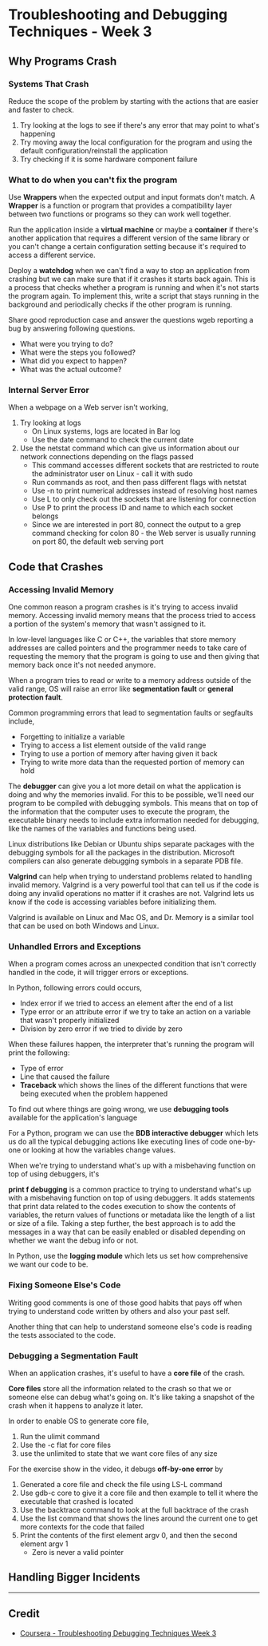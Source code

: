 # Troubleshooting and Debugging Techniques - Week 3

## Why Programs Crash

### Systems That Crash

Reduce the scope of the problem by starting with the actions that are easier and faster to check.

1. Try looking at the logs to see if there's any error that may point to what's happening
2. Try moving away the local configuration for the program and using the default configuration/reinstall the application
3. Try checking if it is some hardware component failure

### What to do when you can't fix the program

Use **Wrappers** when the expected output and input formats don't match. A **Wrapper** is a function or program that provides a compatibility layer between two functions or programs so they can work well together.

Run the application inside a **virtual machine** or maybe a **container** if there's another application that requires a different version of the same library or you can't change a certain configuration setting because it's required to access a different service.

Deploy a **watchdog** when we can't find a way to stop an application from crashing but we can make sure that if it crashes it starts back again. This is a process that checks whether a program is running and when it's not starts the program again. To implement this, write a script that stays running in the background and periodically checks if the other program is running.

Share good reproduction case and answer the questions wgeb reporting a bug by answering following questions.

* What were you trying to do?
* What were the steps you followed?
* What did you expect to happen?
* What was the actual outcome?

### Internal Server Error

When a webpage on a Web server isn't working,

1. Try looking at logs
    * On Linux systems, logs are located in Bar log
    * Use the date command to check the current date
2. Use the netstat command which can give us information about our network connections depending on the flags  passed
    * This command accesses different sockets that are restricted to route the administrator user on Linux - call it with sudo
    * Run commands as root, and then pass different flags with netstat
    * Use -n to print numerical addresses instead of resolving host names
    * Use L to only check out the sockets that are listening for connection
    * Use P to print the process ID and name to which each socket belongs
    * Since we are interested in port 80, connect the output to a grep command checking for colon 80 - the Web server is usually running on port 80, the default web serving port

## Code that Crashes

### Accessing Invalid Memory

One common reason a program crashes is it's trying to access invalid memory. Accessing invalid memory means that the process tried to access a portion of the system's memory that wasn't assigned to it.

In low-level languages like C or C++, the variables that store memory addresses are called pointers and the programmer needs to take care of requesting the memory that the program is going to use and then giving that memory back once it's not needed anymore.

When a program tries to read or write to a memory address outside of the valid range, OS will raise an error like **segmentation fault** or **general protection fault**.

Common programming errors that lead to segmentation faults or segfaults include,

* Forgetting to initialize a variable
* Trying to access a list element outside of the valid range
* Trying to use a portion of memory after having given it back
* Trying to write more data than the requested portion of memory can hold

The **debugger** can give you a lot more detail on what the application is doing and why the memories invalid. For this to be possible, we'll need our program to be compiled with debugging symbols. This means that on top of the information that the computer uses to execute the program, the executable binary needs to include extra information needed for debugging, like the names of the variables and functions being used.

Linux distributions like Debian or Ubuntu ships separate packages with the debugging symbols for all the packages in the distribution. Microsoft compilers can also generate debugging symbols in a separate PDB file.

**Valgrind** can help when trying to understand problems related to handling invalid memory. Valgrind is a very powerful tool that can tell us if the code is doing any invalid operations no matter if it crashes are not. Valgrind lets us know if the code is accessing variables before initializing them.

Valgrind is available on Linux and Mac OS, and Dr. Memory is a similar tool that can be used on both Windows and Linux.

### Unhandled Errors and Exceptions

When a program comes across an unexpected condition that isn't correctly handled in the code, it will trigger errors or exceptions.

In Python, following errors could occurs,

* Index error if we tried to access an element after the end of a list
* Type error or an attribute error if we try to take an action on a variable that wasn't properly initialized
* Division by zero error if we tried to divide by zero

When these failures happen, the interpreter that's running the program will print the following:

* Type of error
* Line that caused the failure
* **Traceback** which shows the lines of the different functions that were being executed when the problem happened

To find out where things are going wrong, we use **debugging tools** available for the application's language

For a Python, program we can use the **BDB interactive debugger** which lets us do all the typical debugging actions like executing lines of code one-by-one or looking at how the variables change values.

When we're trying to understand what's up with a misbehaving function on top of using debuggers, it's 

**print f debugging** is a common practice to trying to understand what's up with a misbehaving function on top of using debuggers. It adds statements that print data related to the codes execution to show the contents of variables, the return values of functions or metadata like the length of a list or size of a file. Taking a step further, the best approach is to add the messages in a way that can be easily enabled or disabled depending on whether we want the debug info or not.

In Python, use the **logging module** which lets us set how comprehensive we want our code to be.

### Fixing Someone Else's Code

Writing good comments is one of those good habits that pays off when trying to understand code written by others and also your past self.

Another thing that can help to understand someone else's code is reading the tests associated to the code.

### Debugging a Segmentation Fault

When an application crashes, it's useful to have a **core file** of the crash.

**Core files** store all the information related to the crash so that we or someone else can debug what's going on. It's like taking a snapshot of the crash when it happens to analyze it later.

In order to enable OS to generate core file,

1. Run the ulimit command
2. Use the -c flat for core files
3. use the unlimited to state that we want core files of any size

For the exercise show in the video, it debugs **off-by-one error** by

1. Generated a core file and check the file using LS-L command
2. Use gdb-c core to give it a core file and then example to tell it where the executable that crashed is located
3. Use the backtrace command to look at the full backtrace of the crash
4. Use the list command that shows the lines around the current one to get more contexts for the code that failed
5. Print the contents of the first element argv 0, and then the second element argv 1
    * Zero is never a valid pointer

## Handling Bigger Incidents

---

## Credit

* [Coursera - Troubleshooting Debugging Techniques Week 3](https://www.coursera.org/learn/troubleshooting-debugging-techniques/home/week/3)
